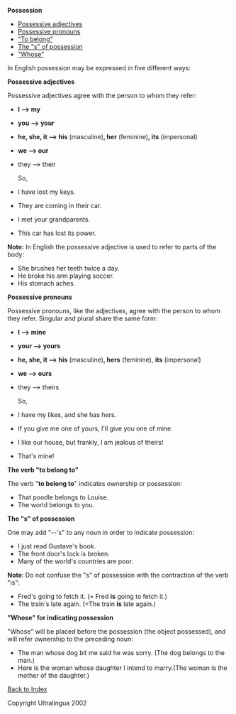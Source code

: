 **Possession**

- [Possessive adjectives](https://cns.ef-cdn.com/EtownResources/Grammar/31.html#adjectif)
- [Possessive pronouns](https://cns.ef-cdn.com/EtownResources/Grammar/31.html#pronom)
- ["To belong"](https://cns.ef-cdn.com/EtownResources/Grammar/31.html#belong)
- [The "s" of possession](https://cns.ef-cdn.com/EtownResources/Grammar/31.html#s)
- ["Whose"](https://cns.ef-cdn.com/EtownResources/Grammar/31.html#whose)

 

In English possession may be expressed in five different ways:

**Possessive adjectives**

Possessive adjectives agree with the person to whom they refer:

- **I --> my**

- **you --> your**

- **he, she, it --> his** (masculine)**, her**    (feminine)**, its** (impersonal)

- **we --> our**

- they --> their

  So,

- I have lost my keys.

- They are coming in their car.

- I met your grandparents.

- This car has lost its power.

**Note:** In English the possessive adjective is used to refer to parts of the body:

- She brushes her teeth twice a day.
- He broke his arm playing soccer.
- His stomach aches.

**Possessive pronouns**

Possessive pronouns, like the adjectives, agree with the person to whom they refer. Singular and plural share the same form:

- **I --> mine**

- **your --> yours**

- **he, she, it --> his** (masculine)**, hers**    (feminine), **its** (impersonal)

- **we --> ours**

- they --> theirs

  So,

- I have my likes, and she has hers.

- If you give me one of yours, I'll give you one of    mine.

- I like our house, but frankly, I am jealous of    theirs!

- That's mine!

 

**The verb "to belong to"**

The verb "**to belong to**" indicates ownership or possession:

- That poodle belongs to Louise.
- The world belongs to you.

 

**The "s" of possession**

One may add "--'s" to any noun in order to indicate possession:

- I just read Gustave's book.
- The front door's lock is broken.
- Many of the world's countries are poor.

**Note**: Do not confuse the "s" of possession with the contraction of the verb "is":

- Fred's going to fetch it. (= Fred **is** going to fetch    it.)
- The train's late again. (=The train **is** late    again.)

 

**"Whose" for indicating possession**

"Whose" will be placed before the possession (the object possessed), and will refer ownership to the preceding noun:

- The man whose dog bit me said he was sorry. (The dog belongs    to the man.)
- Here is the woman whose daughter I intend to marry.(The woman    is the mother of the daughter.)

[Back to Index](https://cns.ef-cdn.com/EtownResources/Grammar/EIndex.html)

Copyright Ultralingua 2002
